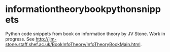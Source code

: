 # informationtheorybookpythonsnippets
Python code snippets from book on information theory by JV Stone. 
Work in progress. 
See http://jim-stone.staff.shef.ac.uk/BookInfoTheory/InfoTheoryBookMain.html.
